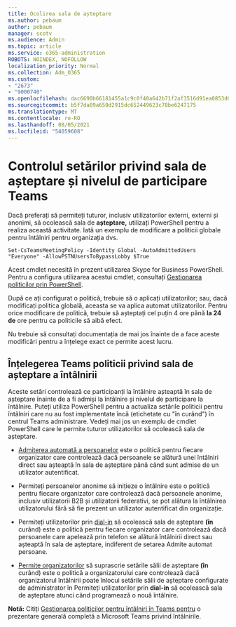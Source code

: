 ```yaml
---
title: Ocolirea sala de așteptare
ms.author: pebaum
author: pebaum
manager: scotv
ms.audience: Admin
ms.topic: article
ms.service: o365-administration
ROBOTS: NOINDEX, NOFOLLOW
localization_priority: Normal
ms.collection: Adm_O365
ms.custom:
- "2673"
- "9000740"
ms.openlocfilehash: dac6690b66181455a1c9c0f40a642b71f2af3516d91ea0853d06564b017b03a2
ms.sourcegitcommit: b5f7da89a650d2915dc652449623c78be6247175
ms.translationtype: MT
ms.contentlocale: ro-RO
ms.lasthandoff: 08/05/2021
ms.locfileid: "54059608"
---
```

# <a name="control-lobby-settings-and-level-of-participation-in-teams"></a>Controlul setărilor privind sala de așteptare și nivelul de participare Teams

Dacă preferați să permiteți tuturor, inclusiv utilizatorilor externi, externi și anonimi, să ocolească sala de **așteptare,** utilizați PowerShell pentru a realiza această activitate. Iată un exemplu de modificare a politicii globale pentru întâlniri pentru organizația dvs.

`Set-CsTeamsMeetingPolicy -Identity Global -AutoAdmittedUsers "Everyone" -AllowPSTNUsersToBypassLobby $True`

Acest cmdlet necesită în prezent utilizarea Skype for Business PowerShell. Pentru a configura utilizarea acestui cmdlet, consultați [Gestionarea politicilor prin PowerShell](https://docs.microsoft.com/microsoftteams/teams-powershell-overview#managing-policies-via-powershell).

După ce ați configurat o politică, trebuie să o aplicați utilizatorilor; sau, dacă modificați politica globală, aceasta se va aplica automat utilizatorilor. Pentru orice modificare de politică, trebuie să așteptați cel puțin 4 ore până **la 24 de** ore pentru ca politicile să aibă efect. 

Nu trebuie să consultați documentația de mai jos înainte de a face aceste modificări pentru a înțelege exact ce permite acest lucru.


## <a name="understanding-teams-meeting-lobby-policy-controls"></a>Înțelegerea Teams politicii privind sala de așteptare a întâlnirii

Aceste setări controlează ce participanți la întâlnire așteaptă în sala de așteptare înainte de a fi admiși la întâlnire și nivelul de participare la întâlnire. Puteți utiliza PowerShell pentru a actualiza setările politicii pentru întâlniri care nu au fost implementate încă (etichetate cu "în curând") în centrul Teams administrare. Vedeți mai jos un exemplu de cmdlet PowerShell care le permite tuturor utilizatorilor să ocolească sala de așteptare.

- [Admiterea automată a persoanelor](https://docs.microsoft.com/microsoftteams/meeting-policies-in-teams#automatically-admit-people) este o politică pentru fiecare organizator care controlează dacă persoanele se alătură unei întâlniri direct sau așteaptă în sala de așteptare până când sunt admise de un utilizator autentificat.

- [](https://docs.microsoft.com/microsoftteams/meeting-policies-in-teams#allow-anonymous-people-to-start-a-meeting) Permiteți persoanelor anonime să inițieze o întâlnire este o politică pentru fiecare organizator care controlează dacă persoanele anonime, inclusiv utilizatorii B2B și utilizatorii federativi, se pot alătura la întâlnirea utilizatorului fără să fie prezent un utilizator autentificat din organizație.

- Permiteți utilizatorilor prin [dial-in](https://docs.microsoft.com/microsoftteams/meeting-policies-in-teams#allow-dial-in-users-to-bypass-the-lobby-coming-soon) să ocolească sala de așteptare **(în** curând) este o politică pentru fiecare organizator  care controlează dacă persoanele care apelează prin telefon se alătură întâlnirii direct sau așteaptă în sala de așteptare, indiferent de setarea Admite automat persoane.

- [Permite organizatorilor](https://docs.microsoft.com/microsoftteams/meeting-policies-in-teams#allow-organizers-to-override-lobby-settings-coming-soon) să suprascrie setările sălii de așteptare **(în** curând) este o politică a organizatorului  care controlează dacă organizatorul întâlnirii poate înlocui setările sălii de așteptare configurate de administrator în Permiteți utilizatorilor prin **dial-in** să ocolească sala de așteptare atunci când programează o nouă întâlnire.

**Notă:** Citiți [Gestionarea politicilor pentru întâlniri în Teams pentru](https://docs.microsoft.com/microsoftteams/meeting-policies-in-teams) o prezentare generală completă a Microsoft Teams privind întâlnirile.

